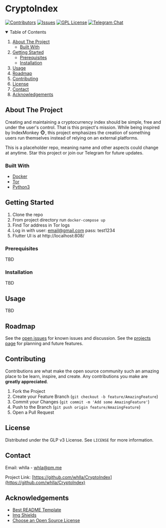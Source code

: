 # CryptoIndex

<!-- PROJECT SHIELDS -->
[![Contributors][contributors-shield]][contributors-url]
[![Issues][issues-shield]][issues-url]
[![GPL License][license-shield]][license-url]
[![Telegram Chat][telegram-shield]][telegram-url]


<!-- TABLE OF CONTENTS -->
<details open="open">
  <summary>Table of Contents</summary>
  <ol>
    <li>
      <a href="#about-the-project">About The Project</a>
      <ul>
        <li><a href="#built-with">Built With</a></li>
      </ul>
    </li>
    <li>
      <a href="#getting-started">Getting Started</a>
      <ul>
        <li><a href="#prerequisites">Prerequisites</a></li>
        <li><a href="#installation">Installation</a></li>
      </ul>
    </li>
    <li><a href="#usage">Usage</a></li>
    <li><a href="#roadmap">Roadmap</a></li>
    <li><a href="#contributing">Contributing</a></li>
    <li><a href="#license">License</a></li>
    <li><a href="#contact">Contact</a></li>
    <li><a href="#acknowledgements">Acknowledgements</a></li>
  </ol>
</details>



<!-- ABOUT THE PROJECT -->
## About The Project

<!-- [![Product Name Screen Shot][product-screenshot]](https://example.com) -->

Creating and maintaining a cryptocurrency index should be simple, free and under the user's control. That is this project's mission. While being inspired by IndexMonkey :monkey_face:, this project emphasizes the creation of something users run themselves instead of relying on an external platforms.

This is a placeholder repo, meaning name and other aspects could change at anytime. Star this project or join our Telegram for future updates.

### Built With

* [Docker](https://www.docker.com/)
* [Tor](https://www.torproject.org/)
* [Python3](https://www.python.org/)


<!-- GETTING STARTED -->
## Getting Started

1. Clone the repo
2. From project directory run `docker-compose up`
3. Find Tor address in Tor logs
4. Log in with user: email@gmail.com pass: test1234
5. Flutter UI is at http://localhost:808/

### Prerequisites

TBD

### Installation

TBD

<!-- USAGE EXAMPLES -->
## Usage

TBD

<!-- ROADMAP -->
## Roadmap

See the [open issues](https://github.com/whlla/CryptoIndex/issues) for known issues and discussion.
See the [projects page](https://github.com/whlla/CryptoIndex/projects) for planning and future features.

<!-- CONTRIBUTING -->
## Contributing

Contributions are what make the open source community such an amazing place to be learn, inspire, and create. Any contributions you make are **greatly appreciated**.

1. Fork the Project
2. Create your Feature Branch (`git checkout -b feature/AmazingFeature`)
3. Commit your Changes (`git commit -m 'Add some AmazingFeature'`)
4. Push to the Branch (`git push origin feature/AmazingFeature`)
5. Open a Pull Request

<!-- LICENSE -->
## License

Distributed under the GLP v3 License. See `LICENSE` for more information.

<!-- CONTACT -->
## Contact

Email: whlla - whla@pm.me

Project Link: [https://github.com/whlla/CryptoIndex](https://github.com/whlla/CryptoIndex)

<!-- ACKNOWLEDGEMENTS -->
## Acknowledgements
* [Best README Template](https://github.com/othneildrew/Best-README-Template)
* [Img Shields](https://shields.io)
* [Choose an Open Source License](https://choosealicense.com)

<!-- MARKDOWN LINKS & IMAGES -->
<!-- https://www.markdownguide.org/basic-syntax/#reference-style-links -->
[contributors-shield]: https://img.shields.io/github/contributors/whlla/CryptoIndex.svg?style=for-the-badge
[contributors-url]: https://github.com/whlla/CryptoIndex/graphs/contributors
[forks-shield]: https://img.shields.io/github/forks/othneildrew/Best-README-Template.svg?style=for-the-badge
[forks-url]: https://github.com/othneildrew/Best-README-Template/network/members
[stars-shield]: https://img.shields.io/github/stars/othneildrew/Best-README-Template.svg?style=for-the-badge
[stars-url]: https://github.com/othneildrew/Best-README-Template/stargazers
[issues-shield]: https://img.shields.io/github/issues/whlla/CryptoIndex.svg?style=for-the-badge
[issues-url]: https://github.com/whlla/CryptoIndex/issues
[license-shield]: https://img.shields.io/badge/LISCENSE-GPL%20v3-brightgreen?style=for-the-badge
[license-url]: https://github.com/whlla/CryptoIndex/blob/main/LICENSE
[linkedin-shield]: https://img.shields.io/badge/-LinkedIn-black.svg?style=for-the-badge&logo=linkedin&colorB=555
[linkedin-url]: https://linkedin.com/in/othneildrew
[product-screenshot]: images/screenshot.png
[telegram-url]: https://t.me/CryptoIndexProject
[telegram-shield]: https://img.shields.io/badge/Chat-Telegram-blue?style=for-the-badge&logo=telegram
